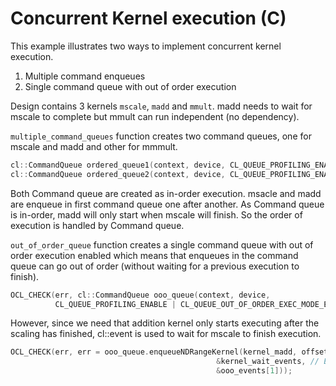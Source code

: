 Concurrent Kernel execution (C)
================================

This example illustrates two ways to implement concurrent kernel execution.
1. Multiple command enqueues
2. Single command queue with out of order execution

Design contains 3 kernels `mscale`, `madd` and `mmult`. madd needs to wait for mscale to complete but mmult can run independent (no dependency).

`multiple_command_queues` function creates two command queues, one for mscale and madd and other for mmmult. 
```c++
cl::CommandQueue ordered_queue1(context, device, CL_QUEUE_PROFILING_ENABLE, &err);
cl::CommandQueue ordered_queue2(context, device, CL_QUEUE_PROFILING_ENABLE, &err);
```  
Both Command queue are created as in-order execution. msacle and madd are enqueue in first command queue one after another. As Command queue is in-order, madd will only start when mscale will finish. So the order of execution is handled by Command queue.

`out_of_order_queue` function creates a single command queue with out of order execution enabled which means that enqueues in the command queue can go out of order (without waiting for a previous execution to finish).

```c++
OCL_CHECK(err, cl::CommandQueue ooo_queue(context, device,
          CL_QUEUE_PROFILING_ENABLE | CL_QUEUE_OUT_OF_ORDER_EXEC_MODE_ENABLE, &err));
```          
However, since we need that addition kernel only starts executing after the scaling has finished, cl::event is used to wait for mscale to finish execution.
```c++
OCL_CHECK(err, err = ooo_queue.enqueueNDRangeKernel(kernel_madd, offset, global, local,
                                              &kernel_wait_events, // Event from previous call
                                              &ooo_events[1]));
```                                   

